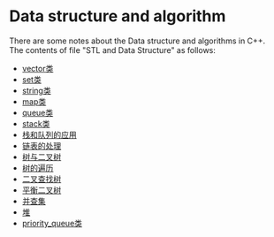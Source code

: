 # Data structure and algorithm
There are some notes about the Data structure and algorithms in C++.  
The contents of file "STL and Data Structure" as follows:  
- [vector类](./STL%20and%20Data%20Structure.md#vector)  
- [set类](./STL%20and%20Data%20Structure.md#set)  
- [string类](./STL%20and%20Data%20Structure.md#string)  
- [map类](./STL%20and%20Data%20Structure.md#map)  
- [queue类](./STL%20and%20Data%20Structure.md#queue)  
- [stack类](./STL%20and%20Data%20Structure.md#stack)  
- [栈和队列的应用](./STL%20and%20Data%20Structure.md#stack&queue)  
- [链表的处理](./STL%20and%20Data%20Structure.md#linked_table)  
- [树与二叉树](./STL%20and%20Data%20Structure.md#binary_tree)  
- [树的遍历](./STL%20and%20Data%20Structure.md#tree)  
- [二叉查找树](./STL%20and%20Data%20Structure.md#bst)  
- [平衡二叉树](./STL%20and%20Data%20Structure.md#AVL_tree)  
- [并查集](./STL%20and%20Data%20Structure.md#union_and_find_set)  
- [堆](./STL%20and%20Data%20Structure.md#heap)  
- [priority_queue类](./STL%20and%20Data%20Structure.md#priority_queue)  
